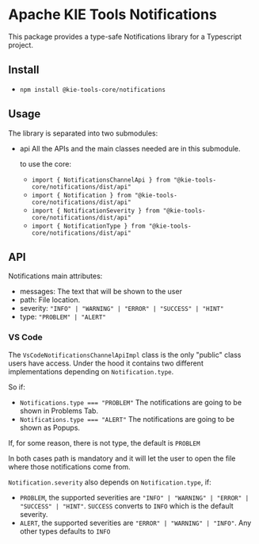 <!--
   Licensed to the Apache Software Foundation (ASF) under one
   or more contributor license agreements.  See the NOTICE file
   distributed with this work for additional information
   regarding copyright ownership.  The ASF licenses this file
   to you under the Apache License, Version 2.0 (the
   "License"); you may not use this file except in compliance
   with the License.  You may obtain a copy of the License at
     http://www.apache.org/licenses/LICENSE-2.0
   Unless required by applicable law or agreed to in writing,
   software distributed under the License is distributed on an
   "AS IS" BASIS, WITHOUT WARRANTIES OR CONDITIONS OF ANY
   KIND, either express or implied.  See the License for the
   specific language governing permissions and limitations
   under the License.
-->

# Apache KIE Tools Notifications

This package provides a type-safe Notifications library for a Typescript project.

## Install

- `npm install @kie-tools-core/notifications`

## Usage

The library is separated into two submodules:

- api
  All the APIs and the main classes needed are in this submodule.

  to use the core:

  - `import { NotificationsChannelApi } from "@kie-tools-core/notifications/dist/api"`
  - `import { Notification } from "@kie-tools-core/notifications/dist/api"`
  - `import { NotificationSeverity } from "@kie-tools-core/notifications/dist/api"`
  - `import { NotificationType } from "@kie-tools-core/notifications/dist/api"`

## API

Notifications main attributes:

- messages: The text that will be shown to the user
- path: File location.
- severity: `"INFO" | "WARNING" | "ERROR" | "SUCCESS" | "HINT"`
- type: `"PROBLEM" | "ALERT"`

### VS Code

The `VsCodeNotificationsChannelApiImpl` class is the only "public" class users have access. Under the hood it contains two different implementations depending on `Notification.type`.

So if:

- `Notifications.type === "PROBLEM"` The notifications are going to be shown in Problems Tab.
- `Notifications.type === "ALERT"` The notifications are going to be shown as Popups.

If, for some reason, there is not type, the default is `PROBLEM`

In both cases path is mandatory and it will let the user to open the file where those notifications come from.

`Notification.severity` also depends on `Notification.type`, if:

- `PROBLEM`, the supported severities are `"INFO" | "WARNING" | "ERROR" | "SUCCESS" | "HINT"`. `SUCCESS` converts to `INFO` which is the default severity.
- `ALERT`, the supported severities are `"ERROR" | "WARNING" | "INFO"`. Any other types defaults to `INFO`
